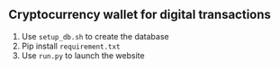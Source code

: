 ## Cryptocurrency wallet for digital transactions

1. Use `setup_db.sh` to create the database
2. Pip install `requirement.txt`
3. Use `run.py` to launch the website

